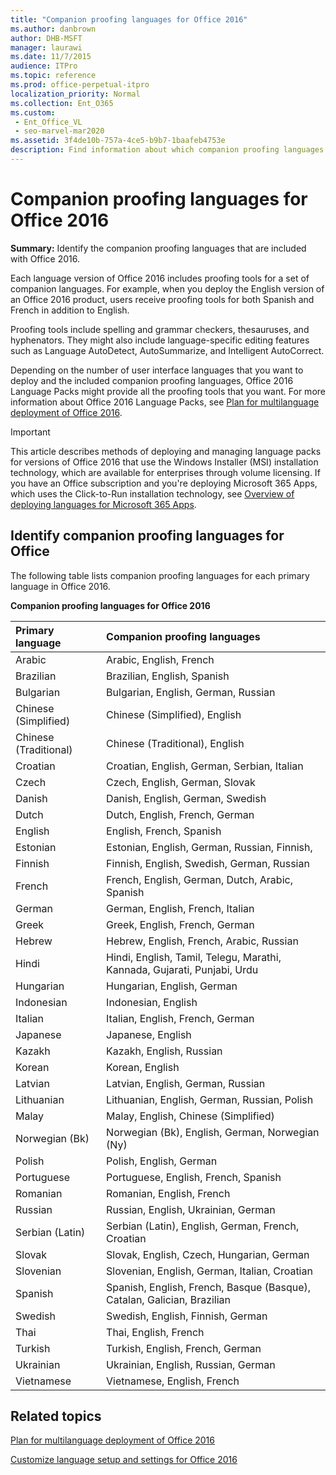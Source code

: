 ```yaml
---
title: "Companion proofing languages for Office 2016"
ms.author: danbrown
author: DHB-MSFT
manager: laurawi
ms.date: 11/7/2015
audience: ITPro
ms.topic: reference
ms.prod: office-perpetual-itpro
localization_priority: Normal
ms.collection: Ent_O365
ms.custom: 
 - Ent_Office_VL
 - seo-marvel-mar2020
ms.assetid: 3f4de10b-757a-4ce5-b9b7-1baafeb4753e
description: Find information about which companion proofing languages are included with each language version of Office 2016.
---
```


# Companion proofing languages for Office 2016

 **Summary:** Identify the companion proofing languages that are included with Office 2016. 
  
 
Each language version of Office 2016 includes proofing tools for a set of companion languages. For example, when you deploy the English version of an Office 2016 product, users receive proofing tools for both Spanish and French in addition to English. 
  
Proofing tools include spelling and grammar checkers, thesauruses, and hyphenators. They might also include language-specific editing features such as Language AutoDetect, AutoSummarize, and Intelligent AutoCorrect.
  
Depending on the number of user interface languages that you want to deploy and the included companion proofing languages, Office 2016 Language Packs might provide all the proofing tools that you want. For more information about Office 2016 Language Packs, see [Plan for multilanguage deployment of Office 2016](plan-for-multilanguage-deployment-of-office-2016.md).
  
> [!IMPORTANT]
> This article describes methods of deploying and managing language packs for versions of Office 2016 that use the Windows Installer (MSI) installation technology, which are available for enterprises through volume licensing. If you have an Office subscription and you're deploying Microsoft 365 Apps, which uses the Click-to-Run installation technology, see [Overview of deploying languages for Microsoft 365 Apps](../overview-deploying-languages-microsoft-365-apps.md). 
  
<a name="BKMK_Identify"> </a>
## Identify companion proofing languages for Office

The following table lists companion proofing languages for each primary language in Office 2016.
  
**Companion proofing languages for Office 2016**

|**Primary language**|**Companion proofing languages**|
|:-----|:-----|
|Arabic  <br/> |Arabic, English, French  <br/> |
|Brazilian  <br/> |Brazilian, English, Spanish  <br/> |
|Bulgarian  <br/> |Bulgarian, English, German, Russian  <br/> |
|Chinese (Simplified)  <br/> |Chinese (Simplified), English  <br/> |
|Chinese (Traditional)  <br/> |Chinese (Traditional), English  <br/> |
|Croatian  <br/> |Croatian, English, German, Serbian, Italian  <br/> |
|Czech  <br/> |Czech, English, German, Slovak  <br/> |
|Danish  <br/> |Danish, English, German, Swedish  <br/> |
|Dutch  <br/> |Dutch, English, French, German  <br/> |
|English  <br/> |English, French, Spanish  <br/> |
|Estonian  <br/> |Estonian, English, German, Russian, Finnish,  <br/> |
|Finnish  <br/> |Finnish, English, Swedish, German, Russian  <br/> |
|French  <br/> |French, English, German, Dutch, Arabic, Spanish  <br/> |
|German  <br/> |German, English, French, Italian  <br/> |
|Greek  <br/> |Greek, English, French, German  <br/> |
|Hebrew  <br/> |Hebrew, English, French, Arabic, Russian  <br/> |
|Hindi  <br/> |Hindi, English, Tamil, Telegu, Marathi, Kannada, Gujarati, Punjabi, Urdu  <br/> |
|Hungarian  <br/> |Hungarian, English, German  <br/> |
|Indonesian  <br/> |Indonesian, English  <br/> |
|Italian  <br/> |Italian, English, French, German  <br/> |
|Japanese  <br/> |Japanese, English  <br/> |
|Kazakh  <br/> |Kazakh, English, Russian  <br/> |
|Korean  <br/> |Korean, English  <br/> |
|Latvian  <br/> |Latvian, English, German, Russian  <br/> |
|Lithuanian  <br/> |Lithuanian, English, German, Russian, Polish  <br/> |
|Malay  <br/> |Malay, English, Chinese (Simplified)  <br/> |
|Norwegian (Bk)  <br/> |Norwegian (Bk), English, German, Norwegian (Ny)  <br/> |
|Polish  <br/> |Polish, English, German  <br/> |
|Portuguese  <br/> |Portuguese, English, French, Spanish  <br/> |
|Romanian  <br/> |Romanian, English, French  <br/> |
|Russian  <br/> |Russian, English, Ukrainian, German  <br/> |
|Serbian (Latin)  <br/> |Serbian (Latin), English, German, French, Croatian  <br/> |
|Slovak  <br/> |Slovak, English, Czech, Hungarian, German  <br/> |
|Slovenian  <br/> |Slovenian, English, German, Italian, Croatian  <br/> |
|Spanish  <br/> |Spanish, English, French, Basque (Basque), Catalan, Galician, Brazilian  <br/> |
|Swedish  <br/> |Swedish, English, Finnish, German  <br/> |
|Thai  <br/> |Thai, English, French  <br/> |
|Turkish  <br/> |Turkish, English, French, German  <br/> |
|Ukrainian  <br/> |Ukrainian, English, Russian, German  <br/> |
|Vietnamese  <br/> |Vietnamese, English, French  <br/> |
   
## Related topics
[Plan for multilanguage deployment of Office 2016](plan-for-multilanguage-deployment-of-office-2016.md)
  
[Customize language setup and settings for Office 2016](customize-language-setup-and-settings-for-office-2016.md)

